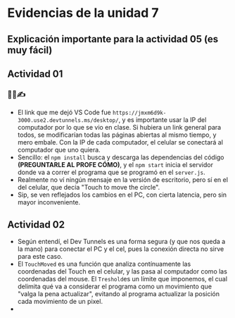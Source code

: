 
# Evidencias de la unidad 7

## Explicación importante para la actividad 05 (es muy fácil)


## Actividad 01
### 🧐🧪✍️
- El link que me dejó VS Code fue `https://jmxm6d9k-3000.use2.devtunnels.ms/desktop/`, y es importante usar la IP del computador por lo que se vio en clase. Si hubiera un link general para todos, se modificarían todas las páginas abiertas al mismo tiempo, y mero embale. Con la IP de cada computador, el celular se conectará al computador que uno quiera.
- Sencillo: el `npm install` busca y descarga las dependencias del código **(PREGUNTARLE AL PROFE CÓMO)**, y el `npm start` inicia el servidor donde va a correr el programa que se programó en el `server.js`.
- Realmente no ví ningún mensaje en la versión de escritorio, pero sí en el del celular, que decía "Touch to move the circle".
- Sip, se ven reflejados los cambios en el PC, con cierta latencia, pero sin mayor inconveniente.

## Actividad 02
- Según entendí, el Dev Tunnels es una forma segura (y que nos queda a la mano) para conectar el PC y el cel, pues la conexión directa no sirve para este caso.
- El `TouchMoved` es una función que analiza contínuamente las coordenadas del Touch en el celular, y las pasa al computador como las coordenadas del mouse. El `Treshold`es un límite que imponemos, el cual delimita qué va a considerar el programa como un movimiento que "valga la pena actualizar", evitando al programa actualizar la posición cada movimiento de un pixel.
- 
